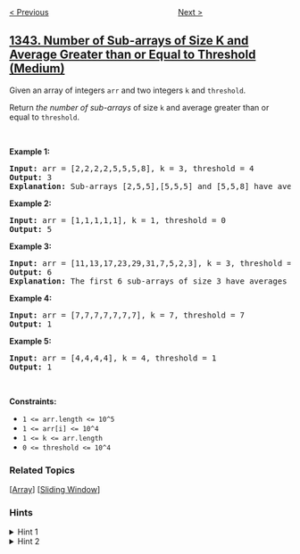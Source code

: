 <!--|This file generated by command(leetcode description); DO NOT EDIT.    |-->
<!--+----------------------------------------------------------------------+-->
<!--|@author    awesee <openset.wang@gmail.com>                           |-->
<!--|@link      https://github.com/awesee                                 |-->
<!--|@home      https://github.com/awesee/leetcode                        |-->
<!--+----------------------------------------------------------------------+-->

[< Previous](../number-of-steps-to-reduce-a-number-to-zero "Number of Steps to Reduce a Number to Zero")
　　　　　　　　　　　　　　　　
[Next >](../angle-between-hands-of-a-clock "Angle Between Hands of a Clock")

## [1343. Number of Sub-arrays of Size K and Average Greater than or Equal to Threshold (Medium)](https://leetcode.com/problems/number-of-sub-arrays-of-size-k-and-average-greater-than-or-equal-to-threshold "大小为 K 且平均值大于等于阈值的子数组数目")

<p>Given an array of integers <code>arr</code> and two integers <code>k</code> and <code>threshold</code>.</p>

<p>Return <em>the number of sub-arrays</em> of size <code>k</code> and average greater than or equal to <code>threshold</code>.</p>

<p>&nbsp;</p>
<p><strong>Example 1:</strong></p>

<pre>
<strong>Input:</strong> arr = [2,2,2,2,5,5,5,8], k = 3, threshold = 4
<strong>Output:</strong> 3
<strong>Explanation:</strong> Sub-arrays [2,5,5],[5,5,5] and [5,5,8] have averages 4, 5 and 6 respectively. All other sub-arrays of size 3 have averages less than 4 (the threshold).
</pre>

<p><strong>Example 2:</strong></p>

<pre>
<strong>Input:</strong> arr = [1,1,1,1,1], k = 1, threshold = 0
<strong>Output:</strong> 5
</pre>

<p><strong>Example 3:</strong></p>

<pre>
<strong>Input:</strong> arr = [11,13,17,23,29,31,7,5,2,3], k = 3, threshold = 5
<strong>Output:</strong> 6
<strong>Explanation:</strong> The first 6 sub-arrays of size 3 have averages greater than 5. Note that averages are not integers.
</pre>

<p><strong>Example 4:</strong></p>

<pre>
<strong>Input:</strong> arr = [7,7,7,7,7,7,7], k = 7, threshold = 7
<strong>Output:</strong> 1
</pre>

<p><strong>Example 5:</strong></p>

<pre>
<strong>Input:</strong> arr = [4,4,4,4], k = 4, threshold = 1
<strong>Output:</strong> 1
</pre>

<p>&nbsp;</p>
<p><strong>Constraints:</strong></p>

<ul>
	<li><code>1 &lt;= arr.length &lt;= 10^5</code></li>
	<li><code>1 &lt;= arr[i] &lt;= 10^4</code></li>
	<li><code>1 &lt;= k &lt;= arr.length</code></li>
	<li><code>0 &lt;= threshold &lt;= 10^4</code></li>
</ul>

### Related Topics
  [[Array](../../tag/array/README.md)]
  [[Sliding Window](../../tag/sliding-window/README.md)]

### Hints
<details>
<summary>Hint 1</summary>
Start with a window of size K and test its average against the threshold.
</details>

<details>
<summary>Hint 2</summary>
Keep moving the window by one element maintaining its size k until you cover the whole array. count number of windows that satisfy that its average is greater than the threshold.
</details>
